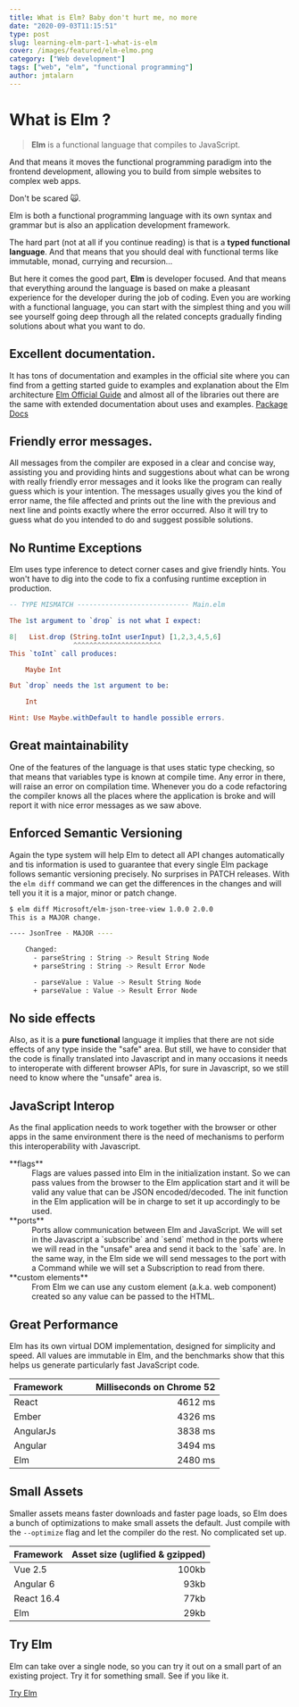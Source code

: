 ```yaml
---
title: What is Elm? Baby don't hurt me, no more
date: "2020-09-03T11:15:51"
type: post
slug: learning-elm-part-1-what-is-elm
cover: /images/featured/elm-elmo.png
category: ["Web development"]
tags: ["web", "elm", "functional programming"]
author: jmtalarn
---
```


# What is Elm ?

> **Elm** is a functional language that compiles to JavaScript.

And that means it moves the functional programming paradigm into the frontend development, allowing you to build from simple websites to complex web apps.

Don't be scared 🙀.

Elm is both a functional programming language with its own syntax and grammar but is also an application development framework.

The hard part (not at all if you continue reading) is that is a **typed functional language**. And that means that you should deal with functional terms like immutable, monad, currying and recursion...

<!--more-->

But here it comes the good part, **Elm** is developer focused. And that means that everything around the language is based on make a pleasant experience for the developer during the job of coding. Even you are working with a functional language, you can start with the simplest thing and you will see yourself going deep through all the related concepts gradually finding solutions about what you want to do.

## Excellent documentation.

It has tons of documentation and examples in the official site where you can find from a getting started guide to examples and explanation about the Elm architecture
[Elm Official Guide](https://guide.elm-lang.org/)
and almost all of the libraries out there are the same with extended documentation about uses and examples.
[Package Docs](https://package.elm-lang.org/)

## Friendly error messages.

All messages from the compiler are exposed in a clear and concise way, assisting you and providing hints and suggestions about what can be wrong with really friendly error messages and it looks like the program can really guess which is your intention. The messages usually gives you the kind of error name, the file affected and prints out the line with the previous and next line and points exactly where the error occurred. Also it will try to guess what do you intended to do and suggest possible solutions.

## No Runtime Exceptions

Elm uses type inference to detect corner cases and give friendly hints. You won't have to dig into the code to fix a confusing runtime exception in production.

```elm
-- TYPE MISMATCH ---------------------------- Main.elm

The 1st argument to `drop` is not what I expect:

8|   List.drop (String.toInt userInput) [1,2,3,4,5,6]
                ^^^^^^^^^^^^^^^^^^^^^^
This `toInt` call produces:

    Maybe Int

But `drop` needs the 1st argument to be:

    Int

Hint: Use Maybe.withDefault to handle possible errors.
```

## Great maintainability

One of the features of the language is that uses static type checking, so that means that variables type is known at compile time. Any error in there, will raise an error on compilation time. Whenever you do a code refactoring the compiler knows all the places where the application is broke and will report it with nice error messages as we saw above.

## Enforced Semantic Versioning

Again the type system will help Elm to detect all API changes automatically and tis information is used to guarantee that every single Elm package follows semantic versioning precisely. No surprises in PATCH releases. With the `elm diff` command we can get the differences in the changes and will tell you it it is a major, minor or patch change.

```bash
$ elm diff Microsoft/elm-json-tree-view 1.0.0 2.0.0
This is a MAJOR change.

---- JsonTree - MAJOR ----

    Changed:
      - parseString : String -> Result String Node
      + parseString : String -> Result Error Node

      - parseValue : Value -> Result String Node
      + parseValue : Value -> Result Error Node
```

## No side effects

Also, as it is a **pure functional** language it implies that there are not side effects of any type inside the "safe" area. But still, we have to consider that the code is finally translated into Javascript and in many occasions it needs to interoperate with different browser APIs, for sure in Javascript, so we still need to know where the "unsafe" area is.

## JavaScript Interop

As the final application needs to work together with the browser or other apps in the same environment there is the need of mechanisms to perform this interoperability with Javascript.

<dl>
<dt>**flags**</dt><dd>Flags are values passed into Elm in the initialization instant. So we can pass values from the browser to the Elm application start and it will be valid any value that can be JSON encoded/decoded. The init function in the Elm application will be in charge to set it up accordingly to be used.</dd>
<dt>**ports**</dt><dd>Ports allow communication between Elm and JavaScript. We will set in the Javascript a `subscribe` and `send` method in the ports where we will read in the "unsafe" area and send it back to the `safe` are. In the same way, in the Elm side we will send messages to the port with a Command while we will set a Subscription to read from there.</dd>
<dt>**custom elements**</dt><dd>From Elm we can use any custom element (a.k.a. web component) created so any value can be passed to the HTML.</dd>
</dl>

## Great Performance

Elm has its own virtual DOM implementation, designed for simplicity and speed. All values are immutable in Elm, and the benchmarks show that this helps us generate particularly fast JavaScript code.

| Framework &nbsp; &nbsp; &nbsp; &nbsp; &nbsp; | Milliseconds on Chrome 52 |
| -------------------------------------------- | ------------------------: |
| React                                        |                   4612 ms |
| Ember                                        |                   4326 ms |
| AngularJs                                    |                   3838 ms |
| Angular                                      |                   3494 ms |
| Elm                                          |                   2480 ms |

## Small Assets

Smaller assets means faster downloads and faster page loads, so Elm does a bunch of optimizations to make small assets the default. Just compile with the `--optimize` flag and let the compiler do the rest. No complicated set up.

| Framework  | Asset size (uglified & gzipped) |
| ---------- | ------------------------------: |
| Vue 2.5    |                           100kb |
| Angular 6  |                            93kb |
| React 16.4 |                            77kb |
| Elm        |                            29kb |

## Try Elm

Elm can take over a single node, so you can try it out on a small part of an existing project. Try it for something small. See if you like it.

[Try Elm](https://elm-lang.org/try)
